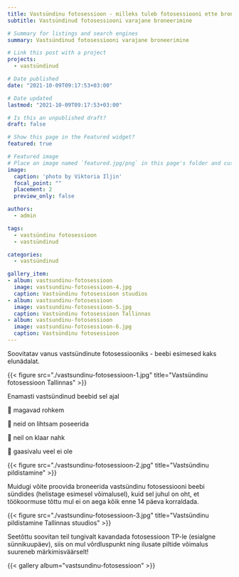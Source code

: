 ```yaml
---
title: Vastsündinu fotosessioon - milleks tuleb fotosessiooni ette broneerida
subtitle: Vastsündinud fotosessiooni varajane broneerimine

# Summary for listings and search engines
summary: Vastsündinud fotosessiooni varajane broneerimine

# Link this post with a project
projects: 
  - vastsündinud

# Date published
date: "2021-10-09T09:17:53+03:00"

# Date updated
lastmod: "2021-10-09T09:17:53+03:00"

# Is this an unpublished draft?
draft: false

# Show this page in the Featured widget?
featured: true

# Featured image
# Place an image named `featured.jpg/png` in this page's folder and customize its options here.
image:
  caption: 'photo by Viktoria Iljin'
  focal_point: ""
  placement: 2
  preview_only: false

authors:
  - admin

tags:
  - vastsündinu fotosessioon
  - vastsündinud

categories:
  - vastsündinud

gallery_item:
- album: vastsundinu-fotosessioon
  image: vastsundinu-fotosessioon-4.jpg
  caption: Vastsündinu fotosessioon stuudios
- album: vastsundinu-fotosessioon
  image: vastsundinu-fotosessioon-5.jpg
  caption: Vastsündinu fotosessioon Tallinnas
- album: vastsundinu-fotosessioon
  image: vastsundinu-fotosessioon-6.jpg
  caption: Vastsündinu fotosessioon
---
```

Soovitatav vanus vastsündinute fotosessiooniks - beebi esimesed kaks elunädalat.

{{< figure src="./vastsundinu-fotosessioon-1.jpg" title="Vastsündinu fotosessioon Tallinnas" >}}

Enamasti vastsündinud beebid sel ajal

🥰 magavad rohkem

🥰 neid on lihtsam poseerida

🥰 neil on klaar nahk

🥰 gaasivalu veel ei ole

{{< figure src="./vastsundinu-fotosessioon-2.jpg" title="Vastsündinu pildistamine" >}}

Muidugi võite proovida broneerida vastsündinu fotosessiooni beebi sündides (helistage esimesel võimalusel), kuid sel juhul on oht, et töökoormuse tõttu mul ei on aega kõik enne 14 päeva korraldada.

{{< figure src="./vastsundinu-fotosessioon-3.jpg" title="Vastsündinu pildistamine Tallinnas stuudios" >}}

Seetõttu soovitan teil tungivalt kavandada fotosessioon TP-le (esialgne sünnikuupäev), siis on mul võrdluspunkt ning ilusate piltide võimalus suureneb märkimisväärselt!

{{< gallery album="vastsundinu-fotosessioon" >}}